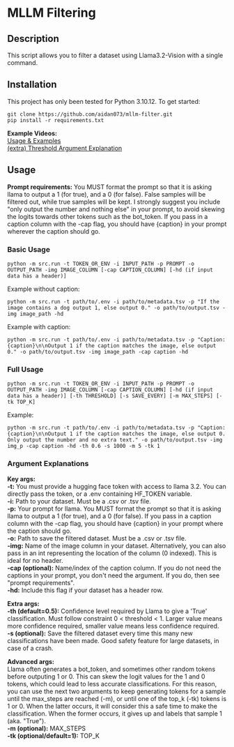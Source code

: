 # MLLM Filtering

## Description
This script allows you to filter a dataset using Llama3.2-Vision with a single command.

## Installation

This project has only been tested for Python 3.10.12. To get started:

```
git clone https://github.com/aidan073/mllm-filter.git
pip install -r requirements.txt
```
  
**Example Videos:**  
[Usage & Examples](https://www.youtube.com/watch?v=1YmtW7nWifo)  
[(extra) Threshold Argument Explanation](https://www.youtube.com/watch?v=hePC_rnJaWM)  
  
## Usage  
**Prompt requirements:** You MUST format the prompt so that it is asking llama to output a 1 (for true), and a 0 (for false). False samples will be filtered out, while true samples will be kept. I strongly suggest you include "only output the number and nothing else" in your prompt, to avoid skewing the logits towards other tokens such as the bot_token. If you pass in a caption column with the -cap flag, you should have {caption} in your prompt wherever the caption should go.

### Basic Usage
```
python -m src.run -t TOKEN_OR_ENV -i INPUT_PATH -p PROMPT -o OUTPUT_PATH -img IMAGE_COLUMN [-cap CAPTION_COLUMN] [-hd (if input data has a header)]
```
Example without caption:
```
python -m src.run -t path/to/.env -i path/to/metadata.tsv -p "If the image contains a dog output 1, else output 0." -o path/to/output.tsv -img image_path -hd
```
Example with caption:
```
python -m src.run -t path/to/.env -i path/to/metadata.tsv -p "Caption: {caption}\n\nOutput 1 if the caption matches the image, else output 0." -o path/to/output.tsv -img image_path -cap caption -hd
```

### Full Usage
```
python -m src.run -t TOKEN_OR_ENV -i INPUT_PATH -p PROMPT -o OUTPUT_PATH -img IMAGE_COLUMN [-cap CAPTION_COLUMN] [-hd (if input data has a header)] [-th THRESHOLD] [-s SAVE_EVERY] [-m MAX_STEPS] [-tk TOP_K]
```
Example:
```
python -m src.run -t path/to/.env -i path/to/metadata.tsv -p "Caption: {caption}\n\nOutput 1 if the caption matches the image, else output 0. Only output the number and no extra text." -o path/to/output.tsv -img img_p -cap caption -hd -th 0.6 -s 1000 -m 5 -tk 1
```

### Argument Explanations  
**Key args:**  
**-t:** You must provide a hugging face token with access to llama 3.2. You can directly pass the token, or a .env containing HF_TOKEN variable.  
**-i:** Path to your dataset. Must be a .csv or .tsv file.  
**-p:** Your prompt for llama. You MUST format the prompt so that it is asking llama to output a 1 (for true), and a 0 (for false). If you pass in a caption column with the -cap flag, you should have {caption} in your prompt where the caption should go.  
**-o:** Path to save the filtered dataset. Must be a .csv or .tsv file.  
**-img:** Name of the image column in your dataset. Alternatively, you can also pass in an int representing the location of the column (0 indexed). This is ideal for no header.  
**-cap (optional):** Name/index of the caption column. If you do not need the captions in your prompt, you don't need the argument. If you do, then see "prompt requirements".  
**-hd:** Include this flag if your dataset has a header row.  
  
**Extra args:**  
**-th (default=0.5):** Confidence level required by Llama to give a 'True' classification. Must follow constraint 0 < threshold < 1. Larger value means more confidence required, smaller value means less confidence required.  
**-s (optional):** Save the filtered dataset every time this many new classifications have been made. Good safety feature for large datasets, in case of a crash.  
  
**Advanced args:**  
Llama often generates a bot_token, and sometimes other random tokens before outputing 1 or 0. This can skew the logit values for the 1 and 0 tokens, which could lead to less accurate classifications. For this reason, you can use the next two arguments to keep generating tokens for a sample until the max_steps are reached (-m), or until one of the top_k (-tk) tokens is 1 or 0. When the latter occurs, it will consider this a safe time to make the classification. When the former occurs, it gives up and labels that sample 1 (aka. "True").  
**-m (optional):** MAX_STEPS  
**-tk (optional/default=1):** TOP_K
